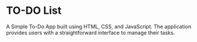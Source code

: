 # TO-DO List #
A Simple To-Do App built using HTML, CSS, and JavaScript. The application provides users with a straightforward interface to manage their tasks.
